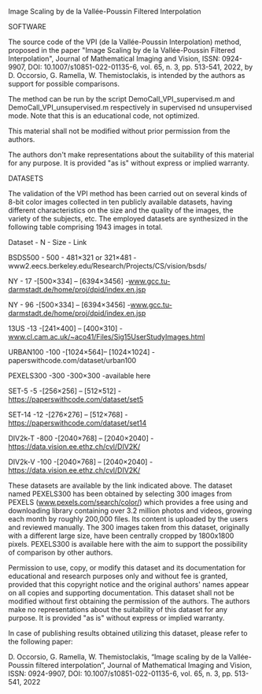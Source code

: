 Image Scaling by de la Vallée-Poussin Filtered Interpolation

SOFTWARE

The source code of the VPI (de la Vallée-Poussin Interpolation) method, proposed in the paper "Image Scaling by de la Vallée-Poussin Filtered Interpolation", Journal of Mathematical Imaging and Vision, ISSN: 0924-9907, DOI: 10.1007/s10851-022-01135-6, vol. 65, n. 3, pp. 513-541, 2022, by D. Occorsio, G. Ramella, W. Themistoclakis, is intended by the authors as support for possible comparisons.

The method can be run by the script DemoCall_VPI_supervised.m and DemoCall_VPI_unsupervised.m respectively in supervised nd unsupervised mode. Note that this is an educational code, not optimized.

This material shall not be modified without prior permission from the authors.

The authors don't make representations about the suitability of this material for any purpose. It is provided "as is" without express or implied warranty.

DATASETS

The validation of the VPI method has been carried out on several kinds of 8-bit color images collected in ten publicly available datasets, having different characteristics on the size and the quality of the images, the variety of the subjects, etc. The employed datasets are synthesized in the following table comprising 1943 images in total.

Dataset - N - Size - Link

BSDS500 - 500 - 481×321 or 321×481 - www2.eecs.berkeley.edu/Research/Projects/CS/vision/bsds/

NY - 17 -[500×334] – [6394×3456] -www.gcc.tu-darmstadt.de/home/proj/dpid/index.en.jsp

NY - 96 -[500×334] – [6394×3456] -www.gcc.tu-darmstadt.de/home/proj/dpid/index.en.jsp

13US -13 -[241×400] – [400×310] -www.cl.cam.ac.uk/~aco41/Files/Sig15UserStudyImages.html

URBAN100 -100 -[1024×564]– [1024×1024] -paperswithcode.com/dataset/urban100

PEXELS300 -300 -300×300 -available here

SET-5 -5 -[256×256] – [512×512] -https://paperswithcode.com/dataset/set5

SET-14 -12 -[276×276] – [512×768] -https://paperswithcode.com/dataset/set14

DIV2k-T -800 -[2040×768] – [2040×2040] -https://data.vision.ee.ethz.ch/cvl/DIV2K/

DIV2k-V -100 -[2040×768] – [2040×2040] -https://data.vision.ee.ethz.ch/cvl/DIV2K/

These datasets are available by the link indicated above. The dataset named PEXELS300 has been obtained by selecting 300 images from PEXELS (www.pexels.com/search/color/) which provides a free using and downloading library containing over 3.2 million photos and videos, growing each month by roughly 200,000 files. Its content is uploaded by the users and reviewed manually. The 300 images taken from this dataset, originally with a different large size, have been centrally cropped by 1800x1800 pixels. PEXELS300 is available here with the aim to support the possibility of comparison by other authors.

Permission to use, copy, or modify this dataset and its documentation for educational and research purposes only and without fee is granted, provided that this copyright notice and the original authors' names appear on all copies and supporting documentation. This dataset shall not be modified without first obtaining the permission of the authors. The authors make no representations about the suitability of this dataset for any purpose. It is provided "as is" without express or implied warranty.

In case of publishing results obtained utilizing this dataset, please refer to the following paper:

D. Occorsio, G. Ramella, W. Themistoclakis, “Image scaling by de la Vallée-Poussin filtered interpolation”, Journal of Mathematical Imaging and Vision, ISSN: 0924-9907, DOI: 10.1007/s10851-022-01135-6, vol. 65, n. 3, pp. 513-541, 2022

